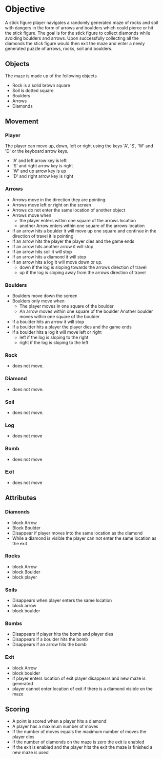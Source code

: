 # Objective

A stick figure player navigates a randomly generated maze of rocks and soil with dangers in the form of arrows and boulders which could pierce or hit the stick figure. The goal is for the stick figure to collect diamonds while avoiding boulders and arrows. Upon successfully collecting all the diamonds the stick figure would then exit the maze and enter a newly generated puzzle of arrows, rocks, soil and boulders.

## Objects

The maze is made up of the following objects

- Rock is a solid brown square
- Soil is dotted square
- Boulders
- Arrows
- Diamonds

## Movement

### Player

The player can move up, down, left or right using the keys 'A', 'S', 'W' and 'D' or the keyboard arrow keys.

- 'A' and left arrow key is left
- 'S' and right arrow key is right
- 'W' and up arrow key is up
- 'D' and right arrow key is right

### Arrows

- Arrows move in the direction they are pointing
- Arrows move left or right on the screen
- Arrows do not enter the same location of another object
- Arrows move when
  - the player enters within one square of the arrows location
  - another Arrow enters within one square of the arrows location
- If an arrow hits a boulder it will move up one square and continue in the direction of travel it is pointing
- If an arrow hits the player the player dies and the game ends
- If an arrow hits another arrow it will stop
- If an arrow hits soil it will stop
- If an arrow hits a diamond it will stop
- If an arrow hits a log it will move down or up.
  - down if the log is sloping towards the arrows direction of travel
  - up if the log is sloping away from the arrows direction of travel

### Boulders

- Boulders move down the screen
- Boulders only move when
  - The player moves in one square of the boulder
  - An arrow moves within one square of the boulder
   Another boulder moves within one square of the boulder
- If a boulder hits an arrow it will stop
- If a boulder hits a player the player dies and the game ends
- if a boulder hits a log it will move left or right
  - left if the log is sloping to the right
  - right if the log is sloping to the left

### Rock

- does not move.

### Diamond

- does not move.

### Soil

- does not move.

### Log

- does not move

### Bomb

- does not move

### Exit

- does not move

## Attributes

### Diamonds

- block Arrow
- Block Boulder
- Disappear if player moves into the same location as the diamond
- While a diamond is visible the player can not enter the same location as the exit

### Rocks

- block Arrow
- block Boulder
- block player

### Soils

- Disappears when player enters the same location
- block arrow
- block boulder

### Bombs

- Disappears if player hits the bomb and player dies
- Disappears if a boulder hits the bomb
- Disappears if an arrow hits the bomb

### Exit

- block Arrow
- block boulder
- if player enters location of exit player disappears and new maze is generated
- player cannot enter location of exit if there is a diamond visible on the maze

## Scoring

- A point is scored when a player hits a diamond
- A player has a maximum number of moves 
- If the number of moves equals the maximum number of moves the player dies
- If the number of diamonds on the maze is zero the exit is enabled
- If the exit is enabled and the player hits the exit the maze is finished a new maze is used
